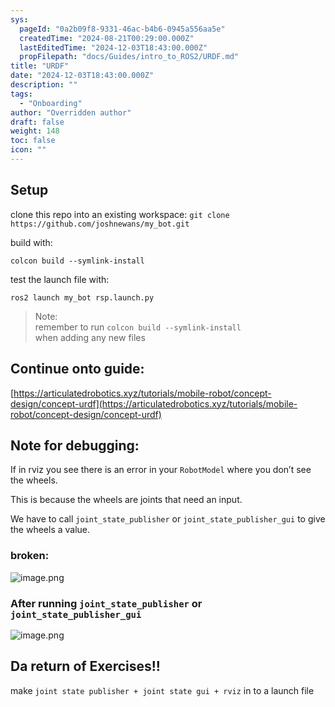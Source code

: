 ```yaml
---
sys:
  pageId: "0a2b09f8-9331-46ac-b4b6-0945a556aa5e"
  createdTime: "2024-08-21T00:29:00.000Z"
  lastEditedTime: "2024-12-03T18:43:00.000Z"
  propFilepath: "docs/Guides/intro_to_ROS2/URDF.md"
title: "URDF"
date: "2024-12-03T18:43:00.000Z"
description: ""
tags:
  - "Onboarding"
author: "Overridden author"
draft: false
weight: 148
toc: false
icon: ""
---
```


## Setup

clone this repo into an existing workspace:
`git clone https://github.com/joshnewans/my_bot.git`

build with:

`colcon build --symlink-install`

test the launch file with:

`ros2 launch my_bot rsp.launch.py`

> Note:  
> remember to run `colcon build --symlink-install`  
> when adding any new files

## Continue onto guide:

[https://articulatedrobotics.xyz/tutorials/mobile-robot/concept-design/concept-urdf](https://articulatedrobotics.xyz/tutorials/mobile-robot/concept-design/concept-urdf)

## Note for debugging:

If in rviz you see there is an error in your `RobotModel` where you don’t see the wheels.

This is because the wheels are joints that need an input. 

We have to call `joint_state_publisher` or `joint_state_publisher_gui` to give the wheels a value.

### broken:

![image.png](https://prod-files-secure.s3.us-west-2.amazonaws.com/d518164a-d88e-44d1-a4ee-3adb3bd8bce0/96a1d089-1f17-4dbf-8563-f2aef56a4d37/image.png?X-Amz-Algorithm=AWS4-HMAC-SHA256&X-Amz-Content-Sha256=UNSIGNED-PAYLOAD&X-Amz-Credential=ASIAZI2LB466TIKTNYKE%2F20250217%2Fus-west-2%2Fs3%2Faws4_request&X-Amz-Date=20250217T181006Z&X-Amz-Expires=3600&X-Amz-Security-Token=IQoJb3JpZ2luX2VjEFIaCXVzLXdlc3QtMiJHMEUCIQCbDsYp%2FWNYuMwWkdrdpRzU3nJSjHPYdsoOjCbXqY2VdgIgTxN0J%2FoTFIt7uP33NzBCtZwL78TfLGFQXcwcbrl1Ys4q%2FwMIexAAGgw2Mzc0MjMxODM4MDUiDMjPcKj21G7Yh7OuACrcAwkjFPlZbvphH9ydOr9%2FSiv9Q5rP4uLWIUPTdvPsm3LSrvNYuBqbcj9qM2YlLGO1uKEMv49HFun9lpX5rPg%2F62aBvPSuhlRe65RCpqH7vwhL4JUg0XFd4p6su3B22UaOLe9P54fslaqm1CzNsD%2F3Vwr%2FxyTOeIiRdJiHyUgWlJOidSifpkOOaTdQRwPvFXTCwqdrropl8HBuaWO6Eyl4Tu%2FYNDtwWrEr9JI6UmdlYFAi9q8eMn%2BXGXavuRSrtpsOfG1S8GKLv1%2BsOxRUgc8Rlmu66ihmu14EJBcV32BAPSAhK4sb1hXHC9zCcn6QH3aE5uRV1G8lWkqIW2q42ojo8C8MM0SalYljytr9buXpirW%2FgJOdnze6qMPMkFfYVzQP7NIO1X9fLXB7PvuoSQ%2FhXaMkz84DyI3MiaOb6HBVEO%2BdHlcf1qiYyIRrB7Q8YO5Gq9XYTmopzto%2BspinaHx530WyI75OjKwXqHwfUXdioFgqM6kNeCPKUwqxEuuhmvBytCYPXmyL6vnTya%2FmVXbwNntrpUErczFAIOO1usZtZFL3ZadjDvMjan7ldq7KG%2BM8dIbpNFVGY%2FMRQk25Ub4bgWhShJ7ey9hRVwpSnky8y2pixb2xNeEXBMgsekKAMIf2zb0GOqUB4DZID2M4Nkal7l0h0Hqvo7b%2Fja395%2BTjZK5WtYKkqc6B%2BZsSGVN26oo8V0OYpfYaob5ZY%2FS0iZOLM9rn7UvYco8pHafxXieH4S0u%2FLZO4pU9xOb6yxbWTlER9CKsdDfLVHHqjUFcNpk0TVKpdK5HUZ%2BWcW65fEziAtgvHAkzvlJVf9wqUfUlLKLM6XGS428addEK1u0iR95cEKAlvCwTSlWySApL&X-Amz-Signature=1727c14a0e79f7187a646c749e1c4d152e7d0c9c0339d3896129b3b1045330d2&X-Amz-SignedHeaders=host&x-id=GetObject)

### After running `joint_state_publisher` or `joint_state_publisher_gui`

![image.png](https://prod-files-secure.s3.us-west-2.amazonaws.com/d518164a-d88e-44d1-a4ee-3adb3bd8bce0/130c99c7-1b0b-4031-9953-844fc3950ff4/image.png?X-Amz-Algorithm=AWS4-HMAC-SHA256&X-Amz-Content-Sha256=UNSIGNED-PAYLOAD&X-Amz-Credential=ASIAZI2LB466TIKTNYKE%2F20250217%2Fus-west-2%2Fs3%2Faws4_request&X-Amz-Date=20250217T181006Z&X-Amz-Expires=3600&X-Amz-Security-Token=IQoJb3JpZ2luX2VjEFIaCXVzLXdlc3QtMiJHMEUCIQCbDsYp%2FWNYuMwWkdrdpRzU3nJSjHPYdsoOjCbXqY2VdgIgTxN0J%2FoTFIt7uP33NzBCtZwL78TfLGFQXcwcbrl1Ys4q%2FwMIexAAGgw2Mzc0MjMxODM4MDUiDMjPcKj21G7Yh7OuACrcAwkjFPlZbvphH9ydOr9%2FSiv9Q5rP4uLWIUPTdvPsm3LSrvNYuBqbcj9qM2YlLGO1uKEMv49HFun9lpX5rPg%2F62aBvPSuhlRe65RCpqH7vwhL4JUg0XFd4p6su3B22UaOLe9P54fslaqm1CzNsD%2F3Vwr%2FxyTOeIiRdJiHyUgWlJOidSifpkOOaTdQRwPvFXTCwqdrropl8HBuaWO6Eyl4Tu%2FYNDtwWrEr9JI6UmdlYFAi9q8eMn%2BXGXavuRSrtpsOfG1S8GKLv1%2BsOxRUgc8Rlmu66ihmu14EJBcV32BAPSAhK4sb1hXHC9zCcn6QH3aE5uRV1G8lWkqIW2q42ojo8C8MM0SalYljytr9buXpirW%2FgJOdnze6qMPMkFfYVzQP7NIO1X9fLXB7PvuoSQ%2FhXaMkz84DyI3MiaOb6HBVEO%2BdHlcf1qiYyIRrB7Q8YO5Gq9XYTmopzto%2BspinaHx530WyI75OjKwXqHwfUXdioFgqM6kNeCPKUwqxEuuhmvBytCYPXmyL6vnTya%2FmVXbwNntrpUErczFAIOO1usZtZFL3ZadjDvMjan7ldq7KG%2BM8dIbpNFVGY%2FMRQk25Ub4bgWhShJ7ey9hRVwpSnky8y2pixb2xNeEXBMgsekKAMIf2zb0GOqUB4DZID2M4Nkal7l0h0Hqvo7b%2Fja395%2BTjZK5WtYKkqc6B%2BZsSGVN26oo8V0OYpfYaob5ZY%2FS0iZOLM9rn7UvYco8pHafxXieH4S0u%2FLZO4pU9xOb6yxbWTlER9CKsdDfLVHHqjUFcNpk0TVKpdK5HUZ%2BWcW65fEziAtgvHAkzvlJVf9wqUfUlLKLM6XGS428addEK1u0iR95cEKAlvCwTSlWySApL&X-Amz-Signature=1afa8db9241fbb6a5a946c31902c89174b7020bde6e980b3dcb2cb5c665db024&X-Amz-SignedHeaders=host&x-id=GetObject)

## Da return of Exercises!!

make `joint state publisher + joint state gui + rviz` in to a launch file
